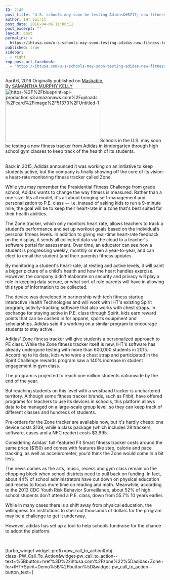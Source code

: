 ```yaml
---
ID: 2145
post_title: 'U.S. schools may soon be testing Adidas&#8217; new fitness tracker in K-12 gym classes'
author: IHT Spirit
post_date: 2016-04-06 11:00:11
post_excerpt: ""
layout: post
permalink: >
  https://ihtusa.com/u-s-schools-may-soon-testing-adidas-new-fitness-tracker-k-12-gym-classes/
published: true
sidebar:
  - right
rop_post_url_facebook:
  - 'https://ihtusa.com/u-s-schools-may-soon-testing-adidas-new-fitness-tracker-k-12-gym-classes/?utm_source=ReviveOldPost&utm_medium=social&utm_campaign=ReviveOldPost'
---
```

<article>April 6, 2016
Originally published on <a href="http://mashable.com/2016/04/06/adidas-fitness-tracker-gym-class-students/#mJW3i554JPqt" target="_blank">Mashable&nbsp;</a></article><article></article><article></article><article>By&nbsp;<a href="http://mashable.com/author/samantha-murphy-kelly/">SAMANTHA MURPHY KELLY</a></article><article><a href="https://ihtusa.com/wp-content/uploads/2016/07/https-2F2Fblueprint-api-production.s3.amazonaws.com2Fuploads2Fcard2Fimage2F513732FUntitled-1.jpg"><img class="alignleft size-medium wp-image-2146" src="https://ihtusa.com/wp-content/uploads/2016/07/https-2F2Fblueprint-api-production.s3.amazonaws.com2Fuploads2Fcard2Fimage2F513732FUntitled-1-300x169.jpg" alt="https-%2F%2Fblueprint-api-production.s3.amazonaws.com%2Fuploads%2Fcard%2Fimage%2F51373%2FUntitled-1" width="300" height="169"></a>Schools in the U.S. may soon be testing a new fitness tracker from Adidas in kindergarten through high school gym classes to keep track of the health of its students.<article>&nbsp;</article><!--more-->

Back in 2015, Adidas announced it was working on an initiative to keep students active, but the company is finally showing off the core of its vision: a heart-rate monitoring fitness tracker called Zone.

While you may remember the Presidential Fitness Challenge from grade school, Adidas wants to change the way fitness is measured. Rather than a one-size-fits all model, it's all about bringing self-management and personalization to P.E. class — i.e. instead of asking kids to run a 9-minute mile, the goal will be to keep their heart-rate in a zone that's best suited for their health abilities.

The Zone tracker, which only monitors heart rate, allows teachers to track a student’s performance and set up workout goals based on the individual’s personal fitness levels. In addition to giving real-time heart-rate feedback on the display, it sends all collected data via the cloud to a teacher's software portal for assessment. Over time, an educator can see how a student is progressing weekly, monthly or even a year-to-year, and can elect to email the student (and their parents) fitness updates.

By monitoring a student's heart-rate, at resting and active levels, it will paint a bigger picture of a child's health and how the heart handles exercise. However, the company didn't elaborate on security and privacy will play a role in keeping data secure, or what sort of role parents will have in allowing this type of information to be collected.

The device was developed in partnership with tech fitness startup Interactive Health Technologies and will work with IHT's existing Spirit program, activity-tracking software that also works with chest straps. In exchange for staying active in P.E. class through Spirit, kids earn reward points that can be cashed in for apparel, sports equipment and scholarships. Adidas said it's working on a similar program to encourage students to stay active.

Adidas' Zone fitness tracker will give students a personalized approach to PE class.
While the Zone fitness tracker itself is new, IHT's software has already undergone testing with more than 600,000 students in 2015. According to its data, kids who wore a chest strap and participated in the Spirit Challenge rewards program saw a 140% increase in student engagement in gym class.

The program is projected to reach one million students nationwide by the end of the year.

But reaching students on this level with a wristband tracker is unchartered territory. Although some fitness tracker brands, such as Fitbit, have offered programs for teachers to use its devices in schools, this platform allows data to be managed on a large-scale group level, so they can keep track of different classes and hundreds of students.

Pre-orders for the Zone tracker are available now, but it's hardly cheap: one device costs $139, while a class package (which includes 28 trackers, software, cases and a NFC reader) costs $3,995.

Considering Adidas' full-featured Fit Smart fitness tracker costs around the same price ($150) and comes with features like step, calorie and pace tracking, as well as accelerometer, you'd think the Zone would come in a bit less.

The news comes as the arts, music, recess and gym class remain on the chopping block when school districts need to pull back on funding. In fact, about 44% of school administrators have cut down on physical education and recess to focus more time on reading and math. Meanwhile, according to the 2013 CDC Youth Risk Behavior Surveillance, about 52% of high school students don't attend a P.E. class, down from 55.7% 10 years earlier.

While in many cases there is a shift away from physical education, the willingness for institutions to shell out thousands of dollars for the program may be a challenge to get it underway.

However, adidas has set up a tool to help schools fundraise for the chance to adopt the platform.

&nbsp;

[turbo_widget widget-prefix=pw_call_to_action&amp;obj-class=PW_Call_To_Action&amp;widget-pw_call_to_action--text=%5Bbutton+href%3D%22ihtusa.com%2Fzone%22%5Dadidas+Zone+for+IHT+Spirit+Demo%5B%2Fbutton%5D&amp;widget-pw_call_to_action--button_text=]

&nbsp;

</article>
